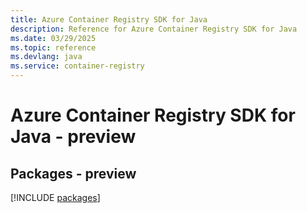 ```yaml
---
title: Azure Container Registry SDK for Java
description: Reference for Azure Container Registry SDK for Java
ms.date: 03/29/2025
ms.topic: reference
ms.devlang: java
ms.service: container-registry
---
```

# Azure Container Registry SDK for Java - preview
## Packages - preview
[!INCLUDE [packages](container-registry-index.md)]